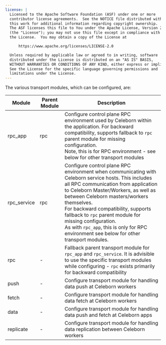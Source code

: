 ```yaml
---
license: |
  Licensed to the Apache Software Foundation (ASF) under one or more
  contributor license agreements.  See the NOTICE file distributed with
  this work for additional information regarding copyright ownership.
  The ASF licenses this file to You under the Apache License, Version 2.0
  (the "License"); you may not use this file except in compliance with
  the License.  You may obtain a copy of the License at

      https://www.apache.org/licenses/LICENSE-2.0

  Unless required by applicable law or agreed to in writing, software
  distributed under the License is distributed on an "AS IS" BASIS,
  WITHOUT WARRANTIES OR CONDITIONS OF ANY KIND, either express or implied.
  See the License for the specific language governing permissions and
  limitations under the License.
---
```


<!--begin-include-->

The various transport modules, which can be configured, are:

| Module | Parent Module | Description |
| ------ | ------------- | ----------- |
| rpc_app | rpc | Configure control plane RPC environment used by Celeborn within the application. For backward compatibility, supports fallback to `rpc` parent module for missing configuration.<br/> Note, this is for RPC environment - see below for other transport modules |
| rpc_service | rpc | Configure control plane RPC environment when communicating with Celeborn service hosts. This includes all RPC communication from application to Celeborn Master/Workers, as well as between Celeborn masters/workers themselves.<br/> For backward compatibility, supports fallback to `rpc` parent module for missing configuration.<br/>  As with `rpc_app`, this is only for RPC environment see below for other transport modules.|
| rpc | - | Fallback parent transport module for `rpc_app` and `rpc_service`. It is advisible to use the specific transport modules while configuring - `rpc` exists primarily for backward compatibility |
| push | - | Configure transport module for handling data push at Celeborn workers |
| fetch | - | Configure transport module for handling data fetch at Celeborn workers |
| data | - | Configure transport module for handling data push and fetch at Celeborn apps |
| replicate | - | Configure transport module for handling data replication between Celeborn workers |


<!--end-include-->
